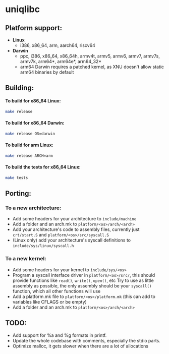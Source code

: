 # uniqlibc

## Platform support:

- **Linux**
    - i386, x86_64, arm, aarch64, riscv64
- **Darwin**
    - ppc, i386, x86_64, x86_64h, armv4t, armv5, armv6, armv7, armv7s, armv7k, arm64*, arm64e*, arm64_32*
    - arm64 Darwin requires a patched kernel, as XNU doesn't allow static arm64 binaries by default

## Building:

#### To build for x86_64 Linux:

```sh
make release
```

#### To build for x86_64 Darwin:

```sh
make release OS=darwin
```

#### To build for arm Linux:

```sh
make release ARCH=arm
```

#### To build the tests for x86_64 Linux:

```sh
make tests
```

## Porting:

### To a new architecture:

- Add some headers for your architecture to `include/machine`
- Add a folder and an arch.mk to `platform/<os>/arch/<arch>`
- Add your architecture's code to assembly files, currently just `crt/start.S` and `platform/<os>/src/syscall.S`
- (Linux only) add your architecture's syscall definitions to `include/sys/linux/syscall.h`

### To a new kernel:

- Add some headers for your kernel to `include/sys/<os>`
- Program a syscall interface driver in `platform/<os>/src/`, this should provide functions like `read()`, `write()`, `open()`, etc
  Try to use as little assembly as possible, the only assembly should be your `syscall()` function, which all other functions will use
- Add a platform.mk file to `platform/<os>/platform.mk` (this can add to variables like CFLAGS or be empty)
- Add a folder and an arch.mk to `platform/<os>/arch/<arch>`

## TODO:
- Add support for %a and %g formats in printf.
- Update the whole codebase with comments, especially the stdio parts.
- Optimize malloc, it gets slower when there are a lot of allocations
